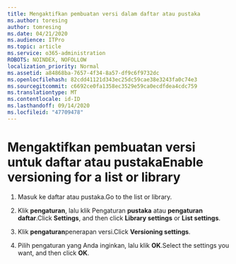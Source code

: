 ```yaml
---
title: Mengaktifkan pembuatan versi dalam daftar atau pustaka
ms.author: toresing
author: tomresing
ms.date: 04/21/2020
ms.audience: ITPro
ms.topic: article
ms.service: o365-administration
ROBOTS: NOINDEX, NOFOLLOW
localization_priority: Normal
ms.assetid: a84868ba-7657-4f34-8a57-df9c6f9732dc
ms.openlocfilehash: 82cdd41121d343ec25dc59cae38e3243fa0c74e3
ms.sourcegitcommit: c6692ce0fa1358ec3529e59ca0ecdfdea4cdc759
ms.translationtype: MT
ms.contentlocale: id-ID
ms.lasthandoff: 09/14/2020
ms.locfileid: "47709478"
---
```

# <a name="enable-versioning-for-a-list-or-library"></a><span data-ttu-id="612b3-102">Mengaktifkan pembuatan versi untuk daftar atau pustaka</span><span class="sxs-lookup"><span data-stu-id="612b3-102">Enable versioning for a list or library</span></span>

1. <span data-ttu-id="612b3-103">Masuk ke daftar atau pustaka.</span><span class="sxs-lookup"><span data-stu-id="612b3-103">Go to the list or library.</span></span>
    
2. <span data-ttu-id="612b3-104">Klik **pengaturan**, lalu klik Pengaturan **pustaka** atau **pengaturan daftar**.</span><span class="sxs-lookup"><span data-stu-id="612b3-104">Click **Settings**, and then click **Library settings** or **List settings**.</span></span>
    
3. <span data-ttu-id="612b3-105">Klik **pengaturan**penerapan versi.</span><span class="sxs-lookup"><span data-stu-id="612b3-105">Click **Versioning settings**.</span></span>
    
4. <span data-ttu-id="612b3-106">Pilih pengaturan yang Anda inginkan, lalu klik **OK**.</span><span class="sxs-lookup"><span data-stu-id="612b3-106">Select the settings you want, and then click **OK**.</span></span>
    

